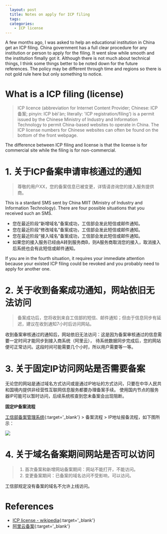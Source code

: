 ```yaml
---
  layout: post
  title: Notes on apply for ICP filing
  tags:
  categories:
    - ICP license
---
```


A few months ago, I was asked to help an educational institution in China get
an ICP filing. China government has a full clear procedure for any institution
or person to apply for the filing. It went slow while smooth and the institution
fimally got it. Although there is not much about technical things, I think some
things better to be noted down for the future references. The policy may be different
through time and regions so there is not gold rule here but only something to
notice.

# **What is a ICP filing (license)**
> ICP licence (abbreviation for Internet Content Provider; Chinese: ICP备案; pinyin: ICP bèi'àn; literally: 'ICP registration/filing') is a permit issued by the Chinese Ministry of Industry and Information Technology to permit China-based websites to operate in China. The ICP license numbers for Chinese websites can often be found on the bottom of the front webpage.

The difference between ICP filing and license is that the license is for commercial site while the filing is for non-commercial.

# **1. 关于ICP备案申请审核通过的通知**

> 尊敬的用户XX，您的备案信息已被变更，详情请咨询您的接入服务提供商。

This is a stardard SMS sent by China MIIT (Ministry of Industry and Information Technology).
There are four possible situations that you received such an SMS.

- 您在最近阶段“新增域名”备案成功，工信部会发此短信或邮件通知。
- 您在最近阶段“修改域名”备案成功，工信部会发此短信或邮件通知。
- 您在最近阶段“接入域名”备案成功，工信部会发此短信或邮件通知。
- 如果您的接入服务已经由A转到服务商B，则A服务商取消您的接入，取消接入后系统也会有此短信或邮件通知。

If you are in the fourth situation, it requires your immediate attention because your
existed ICP filing could be revoked and you probably need to apply for another one.

# **2. 关于收到备案成功通知，网站依旧无法访问**

> 备案成功后，您将收到来自工信部的短信、邮件通知；但由于信息同步有延迟，建议在收到通知7小时后访问网站。

收到备案审核通过的通知后，网站依旧无法访问：这是因为备案审核通过的信息需要一定时间才能同步到接入商系统（阿里云），
待系统数据同步完成后，您的网站便可正常访问。这段时间可能需要几个小时，所以用户需要等一等。

# **3. 关于固定IP访问网站是否需要备案**

无论您的网站是通过域名方式访问或是通过IP地址的方式访问，只要在中华人民共和国境内提供非经营性互联网信息服务都要办理备案手续。
使用国内节点的服务器IP可能可以暂时访问，后续系统核查到您未备案会出现阻断。

**固定IP备案流程**

[工信部备案管理系统](http://www.miitbeian.gov.cn/){:target='_blank'} > 备案流程 > IP地址报备流程，如下图所示：

![](https://i.loli.net/2019/03/04/5c7cbba04abf6.jpg)

# **4. 关于域名备案期间网站是否可以访问**

> 1. 首次备案和新增网站备案期间：网站不能打开，不能访问。
> 2. 变更备案期间：已备案的域名访问不受影响，可以访问。

工信部规定没有备案的域名不允许上线访问。

# **References**

- [ICP license - wikipedia](https://en.wikipedia.org/wiki/ICP_license){:target='_blank'}
- [阿里云备案](https://www.aliyunbaike.com/beian/){:target='_blank'}

